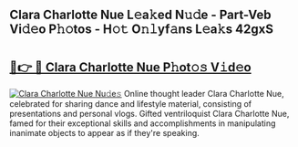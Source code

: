 ## Clara Charlotte Nue L𝚎a𝚔ed N𝚞𝚍e - Part-Veb Vi𝚍𝚎o P𝚑𝚘tos - H𝚘𝚝 O𝚗𝚕yf𝚊ns L𝚎a𝚔s 42gxS

# <h2><a href="http://kf6152.oniu.top/?m=Clara+Charlotte+Nue">🔗👉 🔴 Clara Charlotte Nue P𝚑ot𝚘𝚜 V𝚒d𝚎o</a></h2>

[![Clara Charlotte Nue Nu𝚍e𝚜](https://i.imgur.com/0qMVB7G.gif)](http://kf6152.oniu.top/?m=Clara+Charlotte+Nue)
Online thought leader Clara Charlotte Nue, celebrated for sharing dance and lifestyle material, consisting of presentations and personal vlogs. Gifted ventriloquist Clara Charlotte Nue, famed for their exceptional skills and accomplishments in manipulating inanimate objects to appear as if they're speaking.  

